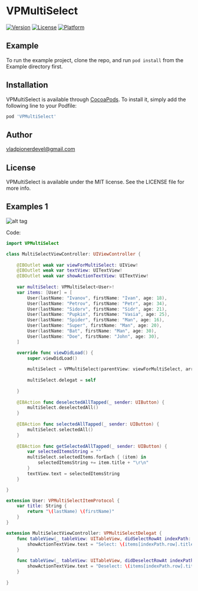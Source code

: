 # VPMultiSelect

[![Version](https://img.shields.io/cocoapods/v/VPMultiSelect.svg?style=flat)](https://cocoapods.org/pods/VPMultiSelect)
[![License](https://img.shields.io/cocoapods/l/VPMultiSelect.svg?style=flat)](https://cocoapods.org/pods/VPMultiSelect)
[![Platform](https://img.shields.io/cocoapods/p/VPMultiSelect.svg?style=flat)](https://cocoapods.org/pods/VPMultiSelect)

## Example

To run the example project, clone the repo, and run `pod install` from the Example directory first.

## Installation

VPMultiSelect is available through [CocoaPods](https://cocoapods.org). To install
it, simply add the following line to your Podfile:

```ruby
pod 'VPMultiSelect'
```

## Author

vladpionerdevel@gmail.com

## License

VPMultiSelect is available under the MIT license. See the LICENSE file for more info.

## Examples 1

![alt tag](https://raw.githubusercontent.com/VladPionerDevel/VPMultiSelect/master/VPMultiSelect/Assets/Screenshots/multiSelect.gif"simple")​

Code:
```Swift
import VPMultiSelect

class MultiSelectViewController: UIViewController {
    
    @IBOutlet weak var viewForMultiSelect: UIView!
    @IBOutlet weak var textView: UITextView!
    @IBOutlet weak var showActionTextView: UITextView!
    
    var multiSelect: VPMultiSelect<User>!
    var items: [User] = [
        User(lastName: "Ivanov", firstName: "Ivan", age: 18),
        User(lastName: "Petrov", firstName: "Petr", age: 34),
        User(lastName: "Sidorv", firstName: "Sidr", age: 21),
        User(lastName: "Pupkin", firstName: "Vasia", age: 25),
        User(lastName: "Spider", firstName: "Man", age: 16),
        User(lastName: "Super", firstName: "Man", age: 20),
        User(lastName: "Bat", firstName: "Man", age: 30),
        User(lastName: "Doe", firstName: "John", age: 30),
    ]

    override func viewDidLoad() {
        super.viewDidLoad()
        
        multiSelect = VPMultiSelect(parentView: viewForMultiSelect, arrayItems: items)
        
        multiSelect.delegat = self
        
    }
    
    @IBAction func deselectedAllTapped(_ sender: UIButton) {
        multiSelect.deselectedAll()
    }
    
    @IBAction func selectedAllTapped(_ sender: UIButton) {
        multiSelect.selectedAll()
    }
    
    @IBAction func getSelectedAllTapped(_ sender: UIButton) {
        var selectedItemsString = ""
        multiSelect.selectedItems.forEach { (item) in
            selectedItemsString += item.title + "\r\n"
        }
        textView.text = selectedItemsString
    }

}

extension User: VPMultiSelectItemProtocol {
    var title: String {
        return "\(lastName) \(firstName)"
    }
}

extension MultiSelectViewController: VPMultiSelectDelegat {
    func tableView(_ tableView: UITableView, didSelectRowAt indexPath: IndexPath) {
        showActionTextView.text = "Select: \(items[indexPath.row].title)"
    }
    
    func tableView(_ tableView: UITableView, didDeselectRowAt indexPath: IndexPath) {
        showActionTextView.text = "Deselect: \(items[indexPath.row].title)"
    }
    
}
```


